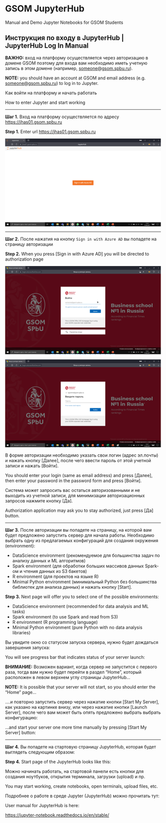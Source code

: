 # GSOM JupyterHub
Manual and Demo Jupyter Notebooks for GSOM Students

## Инструкция по входу в JupyterHub | JupyterHub Log In Manual  


__ВАЖНО:__ вход на платформу осуществляется через авторизацию в домене GSOM поэтому для входа вам необходимо иметь учетную запись в этом домене (например, someone@gsom.spbu.ru). 

__NOTE:__ you should have an account at GSOM and email address (e.g. someone@gsom.spbu.ru) to log in to Jupyter.


Как войти на платформу и начать работать

How to enter Jupyter and start working

____
__Шаг 1.__ Вход на платформу осуществляется по адресу https://jhas01.gsom.spbu.ru 

__Step 1.__ Enter url https://jhas01.gsom.spbu.ru 

![Alt text](https://github.com/vgarshin/gsom_jhub_manual/blob/master/images/manual_0.png?raw=true "Enter the JupyterHub")

____
__Шаг 2.__ После нажатия на кнопку `Sign in with Azure AD` вы попадете на страницу авторизации 

__Step 2.__ When you press [Sign in with Azure AD] you will be directed to authorization page

![Alt text](https://github.com/vgarshin/gsom_jhub_manual/blob/master/images/manual_1.png?raw=true "Login")

![Alt text](https://github.com/vgarshin/gsom_jhub_manual/blob/master/images/manual_2.png?raw=true "Password")

В форме авторизации необходимо указать свои логин (адрес эл.почты) и нажать кнопку [Далее], после чего ввести пароль от этой учетной записи и нажать [Войти]. 

You should enter your login (same as email address) and press [Далее], then enter your password in the password form and press [Войти].



Система может запросить вас остаться авторизованными и не выходить из учетной записи, для минимизации авторизационных запросов нажмите кнопку [Да].

Authorization application may ask you to stay authorized, just press [Да] button.

____
__Шаг 3.__ После авторизации вы попадете на страницу, на которой вам будет предложено запустить сервер для начала работы. Необходимо выбрать одну из предлагаемых конфигураций для создания окружения (environment):
- DataScience environment (рекомендуемое для большинства задач по анализу данных и ML алгоритмов)
- Spark environment (для обработки больших массивов данных Spark-ом и чтения данных из S3 бакетов)
- R environment (для проектов на языке R)
- Minimal Python environment (минимальный Python без большинства библиотек для анализа данных)
и нажать кнопку [Start].

__Step 3.__ Next page will offer you to select one of the possible environments:
- DataScience environment (recommended for data analysis and ML tasks)
- Spark environment (to use Spark and read from S3)
- R environment (R programming language)
- Minimal Python environment (pure Python with no data analysis libraries)




Вы увидите окно со статусом запуска сервера, нужно будет дождаться завершения запуска:

You will see progress bar that indicates status of your server launch:



__ВНИМАНИЕ:__ Возможен вариант, когда сервер не запустится с первого раза, тогда вам нужно будет перейти в раздел “Home”, который расположен в левом верхнем углу страницы JupyterHub…

__NOTE:__ It is possible that your server will not start, so you should enter the “Home” page...



....и повторно запустить сервер через нажатие кнопки [Start My Server], как указано на картинке внизу, или через нажатие кнопки [Launch Server], после чего вам может быть опять предложено выбрать выбрать конфигурацию:

...and start your server one more time manually by pressing [Start My Server] button:


____
__Шаг 4.__ Вы попадете на стартовую страницу JupyterHub, которая будет выглядеть следующим образом:

__Step 4.__ Start page of the JupyterHub looks like this:



Можно начинать работать, на стартовой панели есть кнопки для создания ноутбуков, открытия терминала, загрузки (upload) и пр.

You may start working, create notebooks, open terminals, upload files, etc.




Подробнее о работе в среде Jupyter (JupyterHub) можно прочитать тут: 

User manual for JupyterHub is here:

https://jupyter-notebook.readthedocs.io/en/stable/ 






